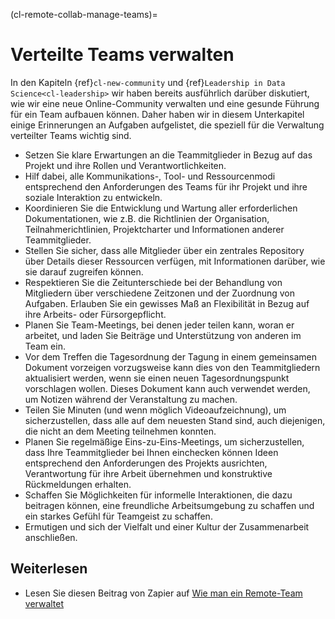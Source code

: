 (cl-remote-collab-manage-teams)=
# Verteilte Teams verwalten

In den Kapiteln {ref}`cl-new-community` und {ref}`Leadership in Data Science<cl-leadership>` wir haben bereits ausführlich darüber diskutiert, wie wir eine neue Online-Community verwalten und eine gesunde Führung für ein Team aufbauen können. Daher haben wir in diesem Unterkapitel einige Erinnerungen an Aufgaben aufgelistet, die speziell für die Verwaltung verteilter Teams wichtig sind.

- Setzen Sie klare Erwartungen an die Teammitglieder in Bezug auf das Projekt und ihre Rollen und Verantwortlichkeiten.
- Hilf dabei, alle Kommunikations-, Tool- und Ressourcenmodi entsprechend den Anforderungen des Teams für ihr Projekt und ihre soziale Interaktion zu entwickeln.
- Koordinieren Sie die Entwicklung und Wartung aller erforderlichen Dokumentationen, wie z.B. die Richtlinien der Organisation, Teilnahmerichtlinien, Projektcharter und Informationen anderer Teammitglieder.
- Stellen Sie sicher, dass alle Mitglieder über ein zentrales Repository über Details dieser Ressourcen verfügen, mit Informationen darüber, wie sie darauf zugreifen können.
- Respektieren Sie die Zeitunterschiede bei der Behandlung von Mitgliedern über verschiedene Zeitzonen und der Zuordnung von Aufgaben. Erlauben Sie ein gewisses Maß an Flexibilität in Bezug auf ihre Arbeits- oder Fürsorgepflicht.
- Planen Sie Team-Meetings, bei denen jeder teilen kann, woran er arbeitet, und laden Sie Beiträge und Unterstützung von anderen im Team ein.
- Vor dem Treffen die Tagesordnung der Tagung in einem gemeinsamen Dokument vorzeigen vorzugsweise kann dies von den Teammitgliedern aktualisiert werden, wenn sie einen neuen Tagesordnungspunkt vorschlagen wollen. Dieses Dokument kann auch verwendet werden, um Notizen während der Veranstaltung zu machen.
- Teilen Sie Minuten (und wenn möglich Videoaufzeichnung), um sicherzustellen, dass alle auf dem neuesten Stand sind, auch diejenigen, die nicht an dem Meeting teilnehmen konnten.
- Planen Sie regelmäßige Eins-zu-Eins-Meetings, um sicherzustellen, dass Ihre Teammitglieder bei Ihnen einchecken können Ideen entsprechend den Anforderungen des Projekts ausrichten, Verantwortung für ihre Arbeit übernehmen und konstruktive Rückmeldungen erhalten.
- Schaffen Sie Möglichkeiten für informelle Interaktionen, die dazu beitragen können, eine freundliche Arbeitsumgebung zu schaffen und ein starkes Gefühl für Teamgeist zu schaffen.
- Ermutigen und sich der Vielfalt und einer Kultur der Zusammenarbeit anschließen.

## Weiterlesen

- Lesen Sie diesen Beitrag von Zapier auf [Wie man ein Remote-Team verwaltet](https://zapier.com/learn/remote-work/how-manage-remote-team/)
